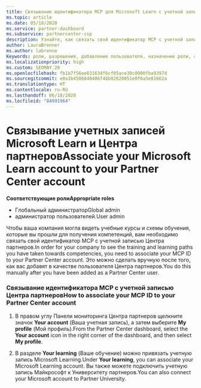 ```yaml
---
title: Связывание идентификатора MCP для Microsoft Learn с учетной записью Центра партнеров
ms.topic: article
ms.date: 05/18/2020
ms.service: partner-dashboard
ms.subservice: partnercenter-csp
description: Узнайте, как связать свой идентификатор MCP с учетной записью Центра партнеров, чтобы ваша компания могла видеть учебные курсы и схемы обучения, которые вы прошли для получения компетенций.
author: LauraBrenner
ms.author: labrenne
Keywords: роли, разрешения, добавление пользователя, назначение роли, администратор, агент, идентификатор MCP, Microsoft Learn
ms.localizationpriority: high
ms.custom: SEOMAY.20
ms.openlocfilehash: fb1b7f56ee831634f6cf05ace30c0900fba9397d
ms.sourcegitcommit: e0a1b4506840486f4bb82620051e0f6a5e81662a
ms.translationtype: HT
ms.contentlocale: ru-RU
ms.lasthandoff: 06/18/2020
ms.locfileid: "84991964"
---
```

# <a name="associate-your-microsoft-learn-account-to-your-partner-center-account"></a><span data-ttu-id="bbcdf-104">Связывание учетных записей Microsoft Learn и Центра партнеров</span><span class="sxs-lookup"><span data-stu-id="bbcdf-104">Associate your Microsoft Learn account to your Partner Center account</span></span>

<span data-ttu-id="bbcdf-105">**Соответствующие роли**</span><span class="sxs-lookup"><span data-stu-id="bbcdf-105">**Appropriate roles**</span></span>

- <span data-ttu-id="bbcdf-106">Глобальный администратор</span><span class="sxs-lookup"><span data-stu-id="bbcdf-106">Global admin</span></span>
- <span data-ttu-id="bbcdf-107">администратор пользователей.</span><span class="sxs-lookup"><span data-stu-id="bbcdf-107">User admin</span></span>

<span data-ttu-id="bbcdf-108">Чтобы ваша компания могла видеть учебные курсы и схемы обучения, которые вы прошли для получения компетенций, вам необходимо связать свой идентификатор MCP с учетной записью Центра партнеров.</span><span class="sxs-lookup"><span data-stu-id="bbcdf-108">In order for your company to see the training and learning paths you have taken towards competencies, you need to associate your MCP ID to your Partner Center account.</span></span> <span data-ttu-id="bbcdf-109">Это можно сделать вручную после того, как вас добавят в качестве пользователя Центра партнеров.</span><span class="sxs-lookup"><span data-stu-id="bbcdf-109">You do this manually after you have been added as a Partner Center user.</span></span>

### <a name="how-to-associate-your-mcp-id-to-your-partner-center-account"></a><span data-ttu-id="bbcdf-110">Связывание идентификатора MCP с учетной записью Центра партнеров</span><span class="sxs-lookup"><span data-stu-id="bbcdf-110">How to associate your MCP ID to your Partner Center account</span></span>

1. <span data-ttu-id="bbcdf-111">В правом углу Панели мониторинга Центра партнеров щелкните значок **Your account** (Ваша учетная запись), а затем выберите **My profile** (Мой профиль).</span><span class="sxs-lookup"><span data-stu-id="bbcdf-111">From the Partner Center dashboard, select the **Your account** icon in the right corner of the dashboard, and then select **My profile**.</span></span>

2. <span data-ttu-id="bbcdf-112">В разделе **Your learning** (Ваше обучение) можно привязать учетную запись Microsoft Learning.</span><span class="sxs-lookup"><span data-stu-id="bbcdf-112">Under **Your learning**, you can associate your Microsoft Learning account.</span></span> <span data-ttu-id="bbcdf-113">Вы также можете подключить учетную запись Майкрософт к Университету партнеров.</span><span class="sxs-lookup"><span data-stu-id="bbcdf-113">You can also connect your Microsoft account to Partner University.</span></span>
